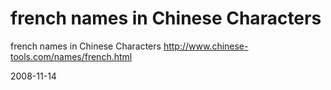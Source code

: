 # french names in Chinese Characters

french names in Chinese Characters
http://www.chinese-tools.com/names/french.html


2008-11-14